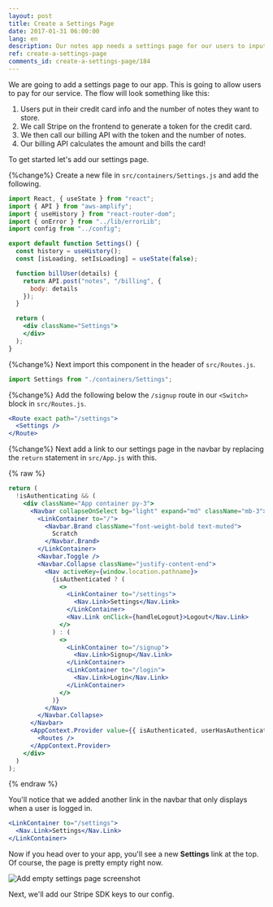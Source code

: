 ```yaml
---
layout: post
title: Create a Settings Page
date: 2017-01-31 06:00:00
lang: en
description: Our notes app needs a settings page for our users to input their credit card details and sign up for a pricing plan.
ref: create-a-settings-page
comments_id: create-a-settings-page/184
---
```


We are going to add a settings page to our app. This is going to allow users to pay for our service. The flow will look something like this:

1. Users put in their credit card info and the number of notes they want to store.
2. We call Stripe on the frontend to generate a token for the credit card.
3. We then call our billing API with the token and the number of notes.
4. Our billing API calculates the amount and bills the card!

To get started let's add our settings page.

{%change%} Create a new file in `src/containers/Settings.js` and add the following.

``` jsx
import React, { useState } from "react";
import { API } from "aws-amplify";
import { useHistory } from "react-router-dom";
import { onError } from "../lib/errorLib";
import config from "../config";

export default function Settings() {
  const history = useHistory();
  const [isLoading, setIsLoading] = useState(false);

  function billUser(details) {
    return API.post("notes", "/billing", {
      body: details
    });
  }

  return (
    <div className="Settings">
    </div>
  );
}
```

{%change%} Next import this component in the header of `src/Routes.js`.

``` js
import Settings from "./containers/Settings";
```

{%change%} Add the following below the `/signup` route in our `<Switch>` block in `src/Routes.js`.

``` jsx
<Route exact path="/settings">
  <Settings />
</Route>
```

{%change%} Next add a link to our settings page in the navbar by replacing the `return` statement in `src/App.js` with this.

{% raw %}
``` jsx
return (
  !isAuthenticating && (
    <div className="App container py-3">
      <Navbar collapseOnSelect bg="light" expand="md" className="mb-3">
        <LinkContainer to="/">
          <Navbar.Brand className="font-weight-bold text-muted">
            Scratch
          </Navbar.Brand>
        </LinkContainer>
        <Navbar.Toggle />
        <Navbar.Collapse className="justify-content-end">
          <Nav activeKey={window.location.pathname}>
            {isAuthenticated ? (
              <>
                <LinkContainer to="/settings">
                  <Nav.Link>Settings</Nav.Link>
                </LinkContainer>
                <Nav.Link onClick={handleLogout}>Logout</Nav.Link>
              </>
            ) : (
              <>
                <LinkContainer to="/signup">
                  <Nav.Link>Signup</Nav.Link>
                </LinkContainer>
                <LinkContainer to="/login">
                  <Nav.Link>Login</Nav.Link>
                </LinkContainer>
              </>
            )}
          </Nav>
        </Navbar.Collapse>
      </Navbar>
      <AppContext.Provider value={{ isAuthenticated, userHasAuthenticated }}>
        <Routes />
      </AppContext.Provider>
    </div>
  )
);
```
{% endraw %}

You'll notice that we added another link in the navbar that only displays when a user is logged in.

``` jsx
<LinkContainer to="/settings">
  <Nav.Link>Settings</Nav.Link>
</LinkContainer>
```

Now if you head over to your app, you'll see a new **Settings** link at the top. Of course, the page is pretty empty right now.

![Add empty settings page screenshot](/assets/part2/add-empty-settings-page.png)

Next, we'll add our Stripe SDK keys to our config.
